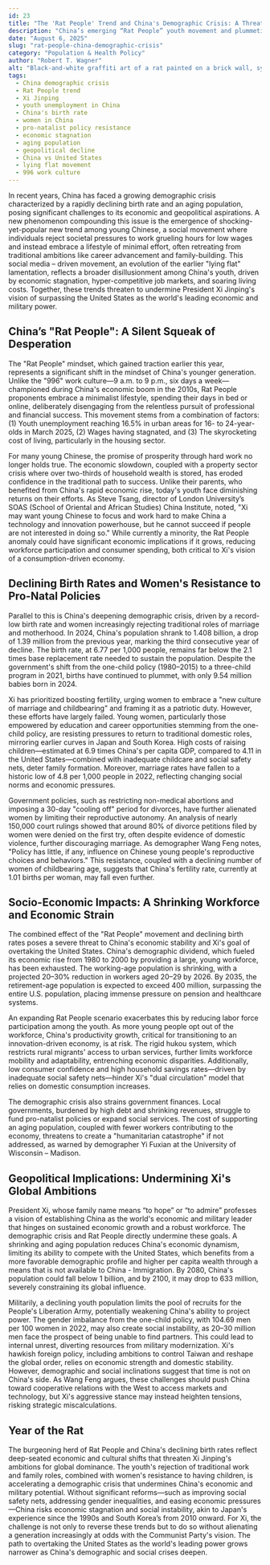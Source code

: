 ```yaml
---
id: 23
title: "The 'Rat People' Trend and China's Demographic Crisis: A Threat to Xi Jinping's Global Ambitions"
description: "China’s emerging “Rat People” youth movement and plummeting birth rates threaten to derail President Xi Jinping’s economic and geopolitical ambitions. This article explores how social disillusionment, gender resistance, and an aging population are creating a demographic time bomb."
date: "August 6, 2025"
slug: "rat-people-china-demographic-crisis"
category: "Population & Health Policy"
author: "Robert T. Wagner"
alt: "Black-and-white graffiti art of a rat painted on a brick wall, symbolizing the 'Rat People' movement in China where disillusioned youth reject societal expectations and economic pressures."
tags:
  - China demographic crisis
  - Rat People trend
  - Xi Jinping
  - youth unemployment in China
  - China's birth rate
  - women in China
  - pro-natalist policy resistance
  - economic stagnation
  - aging population
  - geopolitical decline
  - China vs United States
  - lying flat movement
  - 996 work culture
---
```


In recent years, China has faced a growing demographic crisis characterized by a rapidly declining birth rate and an aging population, posing significant challenges to its economic and geopolitical aspirations. A new phenomenon compounding this issue is the emergence of shocking-yet-popular new trend among young Chinese, a social movement where individuals reject societal pressures to work grueling hours for low wages and instead embrace a lifestyle of minimal effort, often retreating from traditional ambitions like career advancement and family-building. This social media – driven movement, an evolution of the earlier "lying flat" lamentation, reflects a broader disillusionment among China's youth, driven by economic stagnation, hyper-competitive job markets, and soaring living costs. Together, these trends threaten to undermine President Xi Jinping's vision of surpassing the United States as the world's leading economic and military power.

## China’s "Rat People": A Silent Squeak of Desperation

The "Rat People" mindset, which gained traction earlier this year, represents a significant shift in the mindset of China's younger generation. Unlike the "996" work culture—9 a.m. to 9 p.m., six days a week—championed during China's economic boom in the 2010s, Rat People proponents embrace a minimalist lifestyle, spending their days in bed or online, deliberately disengaging from the relentless pursuit of professional and financial success. This movement stems from a combination of factors: (1) Youth unemployment reaching 16.5% in urban areas for 16- to 24-year-olds in March 2025, (2) Wages having stagnated, and (3) The skyrocketing cost of living, particularly in the housing sector.

For many young Chinese, the promise of prosperity through hard work no longer holds true. The economic slowdown, coupled with a property sector crisis where over two-thirds of household wealth is stored, has eroded confidence in the traditional path to success. Unlike their parents, who benefited from China's rapid economic rise, today's youth face diminishing returns on their efforts. As Steve Tsang, director of London University’s SOAS (School of Oriental and African Studies) China Institute, noted, "Xi may want young Chinese to focus and work hard to make China a technology and innovation powerhouse, but he cannot succeed if people are not interested in doing so." While currently a minority, the Rat People anomaly could have significant economic implications if it grows, reducing workforce participation and consumer spending, both critical to Xi's vision of a consumption-driven economy.

## Declining Birth Rates and Women's Resistance to Pro-Natal Policies

Parallel to this is China's deepening demographic crisis, driven by a record-low birth rate and women increasingly rejecting traditional roles of marriage and motherhood. In 2024, China's population shrank to 1.408 billion, a drop of 1.39 million from the previous year, marking the third consecutive year of decline. The birth rate, at 6.77 per 1,000 people, remains far below the 2.1 times base replacement rate needed to sustain the population. Despite the government's shift from the one-child policy (1980–2015) to a three-child program in 2021, births have continued to plummet, with only 9.54 million babies born in 2024.

Xi has prioritized boosting fertility, urging women to embrace a "new culture of marriage and childbearing" and framing it as a patriotic duty. However, these efforts have largely failed. Young women, particularly those empowered by education and career opportunities stemming from the one-child policy, are resisting pressures to return to traditional domestic roles, mirroring earlier curves in Japan and South Korea. High costs of raising children—estimated at 6.9 times China's per capita GDP, compared to 4.11 in the United States—combined with inadequate childcare and social safety nets, deter family formation. Moreover, marriage rates have fallen to a historic low of 4.8 per 1,000 people in 2022, reflecting changing social norms and economic pressures.

Government policies, such as restricting non-medical abortions and imposing a 30-day "cooling off" period for divorces, have further alienated women by limiting their reproductive autonomy. An analysis of nearly 150,000 court rulings showed that around 80% of divorce petitions filed by women were denied on the first try, often despite evidence of domestic violence, further discouraging marriage. As demographer Wang Feng notes, "Policy has little, if any, influence on Chinese young people's reproductive choices and behaviors." This resistance, coupled with a declining number of women of childbearing age, suggests that China's fertility rate, currently at 1.01 births per woman, may fall even further.

## Socio-Economic Impacts: A Shrinking Workforce and Economic Strain

The combined effect of the "Rat People" movement and declining birth rates poses a severe threat to China's economic stability and Xi's goal of overtaking the United States. China's demographic dividend, which fueled its economic rise from 1980 to 2000 by providing a large, young workforce, has been exhausted. The working-age population is shrinking, with a projected 20–30% reduction in workers aged 20–29 by 2026. By 2035, the retirement-age population is expected to exceed 400 million, surpassing the entire U.S. population, placing immense pressure on pension and healthcare systems.

An expanding Rat People scenario exacerbates this by reducing labor force participation among the youth. As more young people opt out of the workforce, China's productivity growth, critical for transitioning to an innovation-driven economy, is at risk. The rigid hukou system, which restricts rural migrants' access to urban services, further limits workforce mobility and adaptability, entrenching economic disparities. Additionally, low consumer confidence and high household savings rates—driven by inadequate social safety nets—hinder Xi's "dual circulation" model that relies on domestic consumption increases.

The demographic crisis also strains government finances. Local governments, burdened by high debt and shrinking revenues, struggle to fund pro-natalist policies or expand social services. The cost of supporting an aging population, coupled with fewer workers contributing to the economy, threatens to create a "humanitarian catastrophe" if not addressed, as warned by demographer Yi Fuxian at the University of Wisconsin – Madison.

## Geopolitical Implications: Undermining Xi's Global Ambitions

President Xi, whose family name means “to hope” or “to admire” professes a vision of establishing China as the world's economic and military leader that hinges on sustained economic growth and a robust workforce. The demographic crisis and Rat People directly undermine these goals. A shrinking and aging population reduces China's economic dynamism, limiting its ability to compete with the United States, which benefits from a more favorable demographic profile and higher per capita wealth through a means that is not available to China - Immigration. By 2080, China's population could fall below 1 billion, and by 2100, it may drop to 633 million, severely constraining its global influence.

Militarily, a declining youth population limits the pool of recruits for the People's Liberation Army, potentially weakening China's ability to project power. The gender imbalance from the one-child policy, with 104.69 men per 100 women in 2022, may also create social instability, as 20–30 million men face the prospect of being unable to find partners. This could lead to internal unrest, diverting resources from military modernization.
Xi's hawkish foreign policy, including ambitions to control Taiwan and reshape the global order, relies on economic strength and domestic stability. However, demographic and social inclinations suggest that time is not on China's side. As Wang Feng argues, these challenges should push China toward cooperative relations with the West to access markets and technology, but Xi's aggressive stance may instead heighten tensions, risking strategic miscalculations.

## Year of the Rat

The burgeoning herd of Rat People and China's declining birth rates reflect deep-seated economic and cultural shifts that threaten Xi Jinping's ambitions for global dominance. The youth's rejection of traditional work and family roles, combined with women's resistance to having children, is accelerating a demographic crisis that undermines China's economic and military potential. Without significant reforms—such as improving social safety nets, addressing gender inequalities, and easing economic pressures—China risks economic stagnation and social instability, akin to Japan's experience since the 1990s and South Korea’s from 2010 onward. For Xi, the challenge is not only to reverse these trends but to do so without alienating a generation increasingly at odds with the Communist Party's vision. The path to overtaking the United States as the world's leading power grows narrower as China's demographic and social crises deepen.
